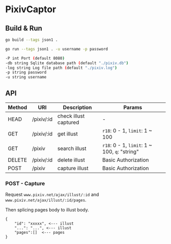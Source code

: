 # PixivCaptor

## Build & Run

```bash
go build --tags json1 .
```

```bash
go run --tags json1 . -u username -p password

-P int Port (default 8080)
-db string Sqlite database path (default "./pixiv.db")
-log string Log file path (default "./pixiv.log")
-p string password
-u string username
```

## API

| Method | URI        | Description           | Params                                        |
| ------ | ---------- | --------------------- | --------------------------------------------- |
| HEAD   | /pixiv/:id | check illust captured | -                                             |
| GET    | /pixiv/:id | get illust            | `r18`: 0 - 1, `limit`: 1 ~ 100                |
| GET    | /pixiv     | search illust         | `r18`: 0 - 1, `limit`: 1 ~ 100, `q`: "string" |
| DELETE | /pixiv/:id | delete illust         | Basic Authorization                           |
| POST   | /pixiv     | capture illust        | Basic Authorization                           |

### POST - Capture

Request `www.pixiv.net/ajax/illust/:id` and `www.pixiv.net/ajax/illust/:id/pages`.

Then splicing pages body to illust body.

```
{
    "id": "xxxxx", <--- illust
    "...": "...", <--- illust
    "pages":[]  <--- pages
}
```
